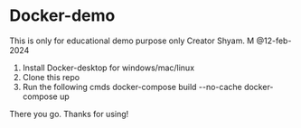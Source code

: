 # Docker-demo
This is only for educational demo purpose only Creator Shyam. M @12-feb-2024
1. Install Docker-desktop for windows/mac/linux
2. Clone this repo <master-branch>
3. Run the following cmds
 docker-compose build --no-cache
 docker-compose up


There you go. Thanks for using!
